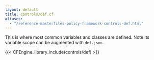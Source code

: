 ```yaml
---
layout: default
title: controls/def.cf
aliases:
  - "/reference-masterfiles-policy-framework-controls-def.html"
---
```


This is where most common variables and classes are defined. Note its variable scope can be augmented with `def.json`.

{{< CFEngine_library_include(controls/def) >}}
